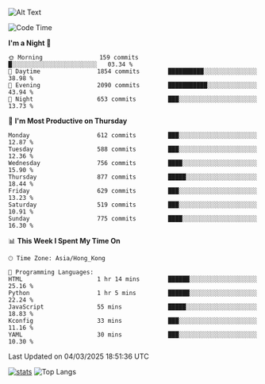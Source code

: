 ![Alt Text](https://media.tenor.com/3Gehha8RO-sAAAAC/goose-dance.gif)

<!--START_SECTION:waka-->
![Code Time](http://img.shields.io/badge/Code%20Time-416%20hrs%208%20mins-blue)

**I'm a Night 🦉** 

```text
🌞 Morning                159 commits         █░░░░░░░░░░░░░░░░░░░░░░░░   03.34 % 
🌆 Daytime                1854 commits        ██████████░░░░░░░░░░░░░░░   38.98 % 
🌃 Evening                2090 commits        ███████████░░░░░░░░░░░░░░   43.94 % 
🌙 Night                  653 commits         ███░░░░░░░░░░░░░░░░░░░░░░   13.73 % 
```
📅 **I'm Most Productive on Thursday** 

```text
Monday                   612 commits         ███░░░░░░░░░░░░░░░░░░░░░░   12.87 % 
Tuesday                  588 commits         ███░░░░░░░░░░░░░░░░░░░░░░   12.36 % 
Wednesday                756 commits         ████░░░░░░░░░░░░░░░░░░░░░   15.90 % 
Thursday                 877 commits         █████░░░░░░░░░░░░░░░░░░░░   18.44 % 
Friday                   629 commits         ███░░░░░░░░░░░░░░░░░░░░░░   13.23 % 
Saturday                 519 commits         ███░░░░░░░░░░░░░░░░░░░░░░   10.91 % 
Sunday                   775 commits         ████░░░░░░░░░░░░░░░░░░░░░   16.30 % 
```


📊 **This Week I Spent My Time On** 

```text
🕑︎ Time Zone: Asia/Hong_Kong

💬 Programming Languages: 
HTML                     1 hr 14 mins        ██████░░░░░░░░░░░░░░░░░░░   25.16 % 
Python                   1 hr 5 mins         ██████░░░░░░░░░░░░░░░░░░░   22.24 % 
JavaScript               55 mins             █████░░░░░░░░░░░░░░░░░░░░   18.83 % 
Kconfig                  33 mins             ███░░░░░░░░░░░░░░░░░░░░░░   11.16 % 
YAML                     30 mins             ███░░░░░░░░░░░░░░░░░░░░░░   10.30 % 
```


 Last Updated on 04/03/2025 18:51:36 UTC
<!--END_SECTION:waka-->
[![stats](https://github-readme-stats-rose-phi.vercel.app/api?username=jxncted&count_private=true)](https://github.com/jxncted/github-readme-stats)
![Top Langs](https://github-readme-stats-rose-phi.vercel.app/api/top-langs/?username=jxncted\&layout=compact&hide=c,assembly,jupyter%20notebook)
